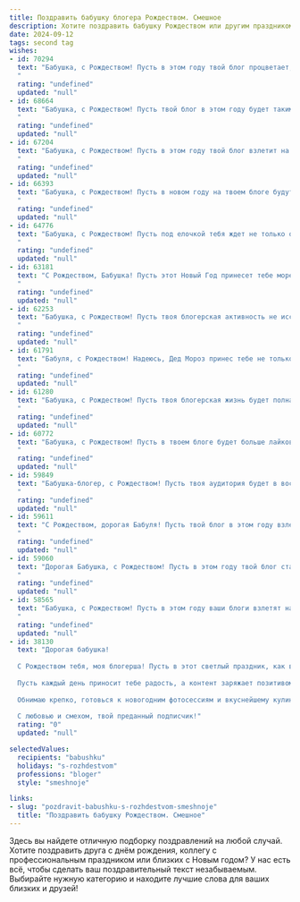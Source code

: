 ```yaml
---
title: Поздравить бабушку блогера Рождеством. Смешное
description: Хотите поздравить бабушку Рождеством или другим праздником? Наш ИИ создаст незабываемое поздравление, а вы обязательно выделитесь среди других.  
date: 2024-09-12
tags: second tag
wishes:
- id: 70294
  text: "Бабушка, с Рождеством! Пусть в этом году твой блог процветает, подписчики заполонят комментарии хвалебными отзывами, а реклама принесет тебе горы подарков! 😂🎄🎁
  "
  rating: "undefined"
  updated: "null"
- id: 68664
  text: "Бабушка, с Рождеством! Пусть твой блог в этом году будет таким же ярким и позитивным, как твоя гирлянда на елке, а подписчики – такими же очаровательными, как ты в молодости! 😉🎄🎅
  "
  rating: "undefined"
  updated: "null"
- id: 67204
  text: "Бабушка, с Рождеством! Пусть в этом году твой блог взлетит на вершину чартов, а комментарии под видео будут только полны восторга и лайков! 😉🎄🎅
  "
  rating: "undefined"
  updated: "null"
- id: 66393
  text: "Бабушка, с Рождеством! Пусть в новом году на твоем блоге будут только positive vibes и лайки от самых преданных подписчиков - внуков! 😉🎄🎅
  "
  rating: "undefined"
  updated: "null"
- id: 64776
  text: "Бабушка, с Рождеством! Пусть под елочкой тебя ждет не только оливье, но и новый крутой телефон для твоих блогерских будней! 😉 Не забудь рассказать своим подписчикам, как вкусно пахнет мандаринами и как весело петь колядки! 🥳
  "
  rating: "undefined"
  updated: "null"
- id: 63181
  text: "С Рождеством, Бабушка! Пусть этот Новый Год принесет тебе море лайков, подписчиков и, конечно же, внучат-активистов, которые будут постить твои рецепты в сторис!  🎄🎅
  "
  rating: "undefined"
  updated: "null"
- id: 62253
  text: "Бабушка, с Рождеством! Пусть твоя блогерская активность не иссякнет, а число подписчиков будет расти быстрее, чем снежный ком! 😉🎄🎅
  "
  rating: "undefined"
  updated: "null"
- id: 61791
  text: "Бабуля, с Рождеством! Надеюсь, Дед Мороз принес тебе не только праздничный торт, но и свежий контент для твоего блога! Пусть в новом году твои подписчики растут как на дрожжах, а лайки сыплются, как снег в новогоднюю ночь!
  "
  rating: "undefined"
  updated: "null"
- id: 61280
  text: "Бабушка, с Рождеством! Пусть твоя блогерская жизнь будет полна лайков, просмотров и новых идей, а подписчики - только добрыми и благодарными! 😉
  "
  rating: "undefined"
  updated: "null"
- id: 60772
  text: "Бабушка, с Рождеством! Пусть в твоем блоге будет больше лайков, чем у бабушки из соседнего дома, а  комментарии только добрые и позитивные! 😄  🎄
  "
  rating: "undefined"
  updated: "null"
- id: 59849
  text: "Бабушка-блогер, с Рождеством! Пусть твоя аудитория будет в восторге от твоих праздничных рецептов и новогодних лайфхаков, а количество подписчиков растет быстрее, чем елка украшается гирляндами! 😉🎄
  "
  rating: "undefined"
  updated: "null"
- id: 59611
  text: "С Рождеством, дорогая Бабуля! Пусть твой блог в этом году взлетит на вершину популярности, а количество подписчиков перевалит за миллион! Хоть я и не знаю, как тебе это удастся, но желаю тебе кучу вдохновения и еще больше креатива! 😉🎄
  "
  rating: "undefined"
  updated: "null"
- id: 59060
  text: "Дорогая Бабушка, с Рождеством! Пусть в этом году твой блог станет ещё более популярным, а твои подписчики – ещё более преданными, как ты преданна нам, своим внукам! 🎄🎅🤩
  "
  rating: "undefined"
  updated: "null"
- id: 58565
  text: "Бабушка, с Рождеством! Пусть в этом году ваши блоги взлетят на вершину популярности, а подписчики сыплются как снежинки! 😄
  "
  rating: "undefined"
  updated: "null"
- id: 38130
  text: "Дорогая бабушка!
  
  С Рождеством тебя, моя блогерша! Пусть в этот светлый праздник, как в твоем блоге, жизнь будет яркой, а подписчики — многочисленными! Желаю, чтобы все твои идеи сбывались, как рождественские желания, а лайки сыпались, как снежинки за окном!
  
  Пусть каждый день приносит тебе радость, а контент заряжает позитивом, как твоя любимая Рождественская карамель! Желаю здоровья, как у супергероя, и счастья, как у самого популярного блогера!
  
  Обнимаю крепко, готовься к новогодним фотосессиям и вкуснейшему кулинарному контенту!
  
  С любовью и смехом, твой преданный подписчик!"
  rating: "0"
  updated: "null"

selectedValues:
  recipients: "babushku"
  holidays: "s-rozhdestvom"
  professions: "bloger"
  style: "smeshnoje"

links:
- slug: "pozdravit-babushku-s-rozhdestvom-smeshnoje"
  title: "Поздравить бабушку Рождеством. Смешное"
---
```


Здесь вы найдете отличную подборку поздравлений на любой случай. 
Хотите поздравить друга с днём рождения, коллегу с профессиональным праздником или близких с Новым годом? У нас есть всё, чтобы сделать ваш поздравительный текст незабываемым. Выбирайте нужную категорию и находите лучшие слова для ваших близких и друзей!
